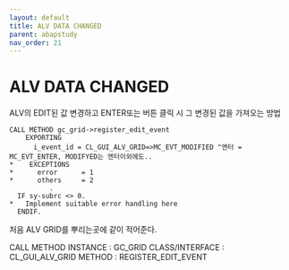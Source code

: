 ```yaml
---
layout: default
title: ALV DATA CHANGED
parent: abapstudy
nav_order: 21
---
```

# ALV DATA CHANGED
ALV의 EDIT된 값 변경하고 ENTER또는 버튼 클릭 시 그 변경된 값을 가져오는 방법

```abap
CALL METHOD gc_grid->register_edit_event
    EXPORTING
      i_event_id = CL_GUI_ALV_GRID=>MC_EVT_MODIFIED "엔터 = MC_EVT_ENTER, MODIFYED는 엔터이외에도..
*    EXCEPTIONS
*      error      = 1
*      others     = 2
          .
  IF sy-subrc <> 0.
*   Implement suitable error handling here
  ENDIF.
```

처음 ALV GRID를 뿌리는곳에 같이 적어준다.

CALL METHOD
INSTANCE : GC_GRID
CLASS/INTERFACE : CL_GUI_ALV_GRID
METHOD : REGISTER_EDIT_EVENT
